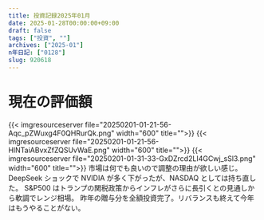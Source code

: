 ```yaml
---
title: 投資記録2025年01月
date: 2025-01-28T00:00:00+09:00
draft: false
tags: ["投資", ""]
archives: ["2025-01"]
n年日記: ["0128"]
slug: 920618
---
```


# 現在の評価額

{{< imgresourceserver file="20250201-01-21-56-Aqc_pZWuxg4F0QHRurQk.png" width="600" title="">}}
{{< imgresourceserver file="20250201-01-21-56-HlNTaiABvxZfZQSUvWaE.png" width="600" title="">}}
{{< imgresourceserver file="20250201-01-31-33-GxDZrcd2LI4GCwj_sSl3.png" width="600" title="">}}
市場は何でも良いので調整の理由が欲しい感じ。
DeepSeek ショックで NVIDIA が多く下がったが、NASDAQ としては持ち直した。
S&P500 はトランプの関税政策からインフレがさらに長引くとの見通しから軟調でレンジ相場。
昨年の贈与分を全額投資完了。リバランスも終えて今年はもうやることがない。
